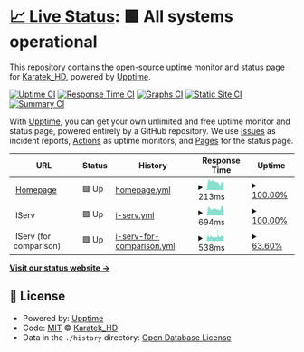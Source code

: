 # [📈 Live Status](https://KaratekHD.github.io/status): <!--live status--> **🟩 All systems operational**

This repository contains the open-source uptime monitor and status page for [Karatek_HD](karatek.net), powered by [Upptime](https://github.com/upptime/upptime).

[![Uptime CI](https://github.com/koj-co/upptime/workflows/Uptime%20CI/badge.svg)](https://github.com/koj-co/upptime/actions?query=workflow%3A%22Uptime+CI%22)
[![Response Time CI](https://github.com/koj-co/upptime/workflows/Response%20Time%20CI/badge.svg)](https://github.com/koj-co/upptime/actions?query=workflow%3A%22Response+Time+CI%22)
[![Graphs CI](https://github.com/koj-co/upptime/workflows/Graphs%20CI/badge.svg)](https://github.com/koj-co/upptime/actions?query=workflow%3A%22Graphs+CI%22)
[![Static Site CI](https://github.com/koj-co/upptime/workflows/Static%20Site%20CI/badge.svg)](https://github.com/koj-co/upptime/actions?query=workflow%3A%22Static+Site+CI%22)
[![Summary CI](https://github.com/koj-co/upptime/workflows/Summary%20CI/badge.svg)](https://github.com/koj-co/upptime/actions?query=workflow%3A%22Summary+CI%22)

With [Upptime](https://upptime.js.org), you can get your own unlimited and free uptime monitor and status page, powered entirely by a GitHub repository. We use [Issues](https://github.com/KaratekHD/status/issues) as incident reports, [Actions](https://github.com/KaratekHD/status/actions) as uptime monitors, and [Pages](https://KaratekHD.github.io/status) for the status page.

<!--start: status pages-->
<!-- This summary is generated by Upptime (https://github.com/upptime/upptime) -->
<!-- Do not edit this manually, your changes will be overwritten -->
<!-- prettier-ignore -->
| URL | Status | History | Response Time | Uptime |
| --- | ------ | ------- | ------------- | ------ |
| <img alt="" src="https://favicons.githubusercontent.com/karatek.net" height="13"> [Homepage](https://karatek.net) | 🟩 Up | [homepage.yml](https://github.com/KaratekHD/status/commits/HEAD/history/homepage.yml) | <details><summary><img alt="Response time graph" src="./graphs/homepage/response-time-week.png" height="20"> 213ms</summary><br><a href="https://uptime.karatek.systems/history/homepage"><img alt="Response time 215" src="https://img.shields.io/endpoint?url=https%3A%2F%2Fraw.githubusercontent.com%2FKaratekHD%2Fstatus%2FHEAD%2Fapi%2Fhomepage%2Fresponse-time.json"></a><br><a href="https://uptime.karatek.systems/history/homepage"><img alt="24-hour response time 209" src="https://img.shields.io/endpoint?url=https%3A%2F%2Fraw.githubusercontent.com%2FKaratekHD%2Fstatus%2FHEAD%2Fapi%2Fhomepage%2Fresponse-time-day.json"></a><br><a href="https://uptime.karatek.systems/history/homepage"><img alt="7-day response time 213" src="https://img.shields.io/endpoint?url=https%3A%2F%2Fraw.githubusercontent.com%2FKaratekHD%2Fstatus%2FHEAD%2Fapi%2Fhomepage%2Fresponse-time-week.json"></a><br><a href="https://uptime.karatek.systems/history/homepage"><img alt="30-day response time 209" src="https://img.shields.io/endpoint?url=https%3A%2F%2Fraw.githubusercontent.com%2FKaratekHD%2Fstatus%2FHEAD%2Fapi%2Fhomepage%2Fresponse-time-month.json"></a><br><a href="https://uptime.karatek.systems/history/homepage"><img alt="1-year response time 215" src="https://img.shields.io/endpoint?url=https%3A%2F%2Fraw.githubusercontent.com%2FKaratekHD%2Fstatus%2FHEAD%2Fapi%2Fhomepage%2Fresponse-time-year.json"></a></details> | <details><summary><a href="https://uptime.karatek.systems/history/homepage">100.00%</a></summary><a href="https://uptime.karatek.systems/history/homepage"><img alt="All-time uptime 100.00%" src="https://img.shields.io/endpoint?url=https%3A%2F%2Fraw.githubusercontent.com%2FKaratekHD%2Fstatus%2FHEAD%2Fapi%2Fhomepage%2Fuptime.json"></a><br><a href="https://uptime.karatek.systems/history/homepage"><img alt="24-hour uptime 100.00%" src="https://img.shields.io/endpoint?url=https%3A%2F%2Fraw.githubusercontent.com%2FKaratekHD%2Fstatus%2FHEAD%2Fapi%2Fhomepage%2Fuptime-day.json"></a><br><a href="https://uptime.karatek.systems/history/homepage"><img alt="7-day uptime 100.00%" src="https://img.shields.io/endpoint?url=https%3A%2F%2Fraw.githubusercontent.com%2FKaratekHD%2Fstatus%2FHEAD%2Fapi%2Fhomepage%2Fuptime-week.json"></a><br><a href="https://uptime.karatek.systems/history/homepage"><img alt="30-day uptime 100.00%" src="https://img.shields.io/endpoint?url=https%3A%2F%2Fraw.githubusercontent.com%2FKaratekHD%2Fstatus%2FHEAD%2Fapi%2Fhomepage%2Fuptime-month.json"></a><br><a href="https://uptime.karatek.systems/history/homepage"><img alt="1-year uptime 100.00%" src="https://img.shields.io/endpoint?url=https%3A%2F%2Fraw.githubusercontent.com%2FKaratekHD%2Fstatus%2FHEAD%2Fapi%2Fhomepage%2Fuptime-year.json"></a></details>
| <img alt="" src="https://iserv.de/user/sites/iserv/themes/iserv/images/favicon.ico" height="13"> IServ | 🟩 Up | [i-serv.yml](https://github.com/KaratekHD/status/commits/HEAD/history/i-serv.yml) | <details><summary><img alt="Response time graph" src="./graphs/i-serv/response-time-week.png" height="20"> 694ms</summary><br><a href="https://uptime.karatek.systems/history/i-serv"><img alt="Response time 649" src="https://img.shields.io/endpoint?url=https%3A%2F%2Fraw.githubusercontent.com%2FKaratekHD%2Fstatus%2FHEAD%2Fapi%2Fi-serv%2Fresponse-time.json"></a><br><a href="https://uptime.karatek.systems/history/i-serv"><img alt="24-hour response time 747" src="https://img.shields.io/endpoint?url=https%3A%2F%2Fraw.githubusercontent.com%2FKaratekHD%2Fstatus%2FHEAD%2Fapi%2Fi-serv%2Fresponse-time-day.json"></a><br><a href="https://uptime.karatek.systems/history/i-serv"><img alt="7-day response time 694" src="https://img.shields.io/endpoint?url=https%3A%2F%2Fraw.githubusercontent.com%2FKaratekHD%2Fstatus%2FHEAD%2Fapi%2Fi-serv%2Fresponse-time-week.json"></a><br><a href="https://uptime.karatek.systems/history/i-serv"><img alt="30-day response time 640" src="https://img.shields.io/endpoint?url=https%3A%2F%2Fraw.githubusercontent.com%2FKaratekHD%2Fstatus%2FHEAD%2Fapi%2Fi-serv%2Fresponse-time-month.json"></a><br><a href="https://uptime.karatek.systems/history/i-serv"><img alt="1-year response time 649" src="https://img.shields.io/endpoint?url=https%3A%2F%2Fraw.githubusercontent.com%2FKaratekHD%2Fstatus%2FHEAD%2Fapi%2Fi-serv%2Fresponse-time-year.json"></a></details> | <details><summary><a href="https://uptime.karatek.systems/history/i-serv">100.00%</a></summary><a href="https://uptime.karatek.systems/history/i-serv"><img alt="All-time uptime 99.97%" src="https://img.shields.io/endpoint?url=https%3A%2F%2Fraw.githubusercontent.com%2FKaratekHD%2Fstatus%2FHEAD%2Fapi%2Fi-serv%2Fuptime.json"></a><br><a href="https://uptime.karatek.systems/history/i-serv"><img alt="24-hour uptime 100.00%" src="https://img.shields.io/endpoint?url=https%3A%2F%2Fraw.githubusercontent.com%2FKaratekHD%2Fstatus%2FHEAD%2Fapi%2Fi-serv%2Fuptime-day.json"></a><br><a href="https://uptime.karatek.systems/history/i-serv"><img alt="7-day uptime 100.00%" src="https://img.shields.io/endpoint?url=https%3A%2F%2Fraw.githubusercontent.com%2FKaratekHD%2Fstatus%2FHEAD%2Fapi%2Fi-serv%2Fuptime-week.json"></a><br><a href="https://uptime.karatek.systems/history/i-serv"><img alt="30-day uptime 100.00%" src="https://img.shields.io/endpoint?url=https%3A%2F%2Fraw.githubusercontent.com%2FKaratekHD%2Fstatus%2FHEAD%2Fapi%2Fi-serv%2Fuptime-month.json"></a><br><a href="https://uptime.karatek.systems/history/i-serv"><img alt="1-year uptime 99.97%" src="https://img.shields.io/endpoint?url=https%3A%2F%2Fraw.githubusercontent.com%2FKaratekHD%2Fstatus%2FHEAD%2Fapi%2Fi-serv%2Fuptime-year.json"></a></details>
| <img alt="" src="https://iserv.de/user/sites/iserv/themes/iserv/images/favicon.ico" height="13"> IServ (for comparison) | 🟩 Up | [i-serv-for-comparison.yml](https://github.com/KaratekHD/status/commits/HEAD/history/i-serv-for-comparison.yml) | <details><summary><img alt="Response time graph" src="./graphs/i-serv-for-comparison/response-time-week.png" height="20"> 538ms</summary><br><a href="https://uptime.karatek.systems/history/i-serv-for-comparison"><img alt="Response time 541" src="https://img.shields.io/endpoint?url=https%3A%2F%2Fraw.githubusercontent.com%2FKaratekHD%2Fstatus%2FHEAD%2Fapi%2Fi-serv-for-comparison%2Fresponse-time.json"></a><br><a href="https://uptime.karatek.systems/history/i-serv-for-comparison"><img alt="24-hour response time 561" src="https://img.shields.io/endpoint?url=https%3A%2F%2Fraw.githubusercontent.com%2FKaratekHD%2Fstatus%2FHEAD%2Fapi%2Fi-serv-for-comparison%2Fresponse-time-day.json"></a><br><a href="https://uptime.karatek.systems/history/i-serv-for-comparison"><img alt="7-day response time 538" src="https://img.shields.io/endpoint?url=https%3A%2F%2Fraw.githubusercontent.com%2FKaratekHD%2Fstatus%2FHEAD%2Fapi%2Fi-serv-for-comparison%2Fresponse-time-week.json"></a><br><a href="https://uptime.karatek.systems/history/i-serv-for-comparison"><img alt="30-day response time 541" src="https://img.shields.io/endpoint?url=https%3A%2F%2Fraw.githubusercontent.com%2FKaratekHD%2Fstatus%2FHEAD%2Fapi%2Fi-serv-for-comparison%2Fresponse-time-month.json"></a><br><a href="https://uptime.karatek.systems/history/i-serv-for-comparison"><img alt="1-year response time 541" src="https://img.shields.io/endpoint?url=https%3A%2F%2Fraw.githubusercontent.com%2FKaratekHD%2Fstatus%2FHEAD%2Fapi%2Fi-serv-for-comparison%2Fresponse-time-year.json"></a></details> | <details><summary><a href="https://uptime.karatek.systems/history/i-serv-for-comparison">63.60%</a></summary><a href="https://uptime.karatek.systems/history/i-serv-for-comparison"><img alt="All-time uptime 85.01%" src="https://img.shields.io/endpoint?url=https%3A%2F%2Fraw.githubusercontent.com%2FKaratekHD%2Fstatus%2FHEAD%2Fapi%2Fi-serv-for-comparison%2Fuptime.json"></a><br><a href="https://uptime.karatek.systems/history/i-serv-for-comparison"><img alt="24-hour uptime 67.69%" src="https://img.shields.io/endpoint?url=https%3A%2F%2Fraw.githubusercontent.com%2FKaratekHD%2Fstatus%2FHEAD%2Fapi%2Fi-serv-for-comparison%2Fuptime-day.json"></a><br><a href="https://uptime.karatek.systems/history/i-serv-for-comparison"><img alt="7-day uptime 63.60%" src="https://img.shields.io/endpoint?url=https%3A%2F%2Fraw.githubusercontent.com%2FKaratekHD%2Fstatus%2FHEAD%2Fapi%2Fi-serv-for-comparison%2Fuptime-week.json"></a><br><a href="https://uptime.karatek.systems/history/i-serv-for-comparison"><img alt="30-day uptime 85.01%" src="https://img.shields.io/endpoint?url=https%3A%2F%2Fraw.githubusercontent.com%2FKaratekHD%2Fstatus%2FHEAD%2Fapi%2Fi-serv-for-comparison%2Fuptime-month.json"></a><br><a href="https://uptime.karatek.systems/history/i-serv-for-comparison"><img alt="1-year uptime 85.01%" src="https://img.shields.io/endpoint?url=https%3A%2F%2Fraw.githubusercontent.com%2FKaratekHD%2Fstatus%2FHEAD%2Fapi%2Fi-serv-for-comparison%2Fuptime-year.json"></a></details>

<!--end: status pages-->

[**Visit our status website →**](https://KaratekHD.github.io/status)

## 📄 License

- Powered by: [Upptime](https://github.com/upptime/upptime)
- Code: [MIT](./LICENSE) © [Karatek_HD](karatek.net)
- Data in the `./history` directory: [Open Database License](https://opendatacommons.org/licenses/odbl/1-0/)

